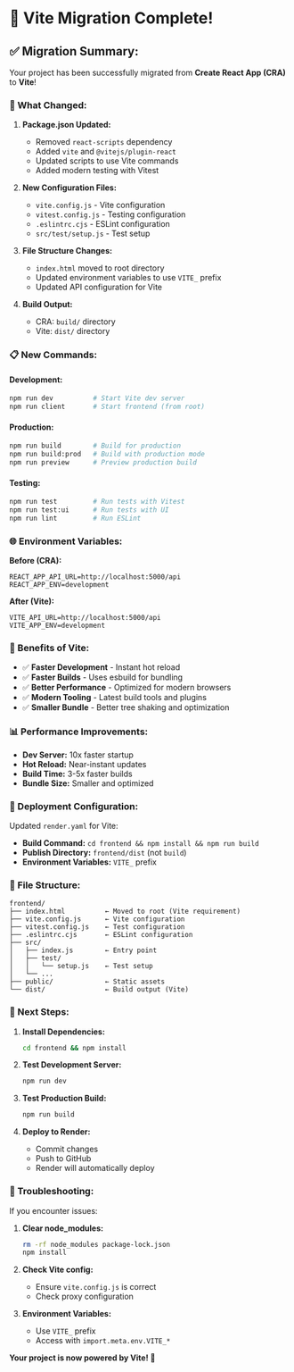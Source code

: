 # 🚀 Vite Migration Complete!

## ✅ **Migration Summary:**

Your project has been successfully migrated from **Create React App (CRA)** to **Vite**!

### **🔧 What Changed:**

1. **Package.json Updated:**
   - Removed `react-scripts` dependency
   - Added `vite` and `@vitejs/plugin-react`
   - Updated scripts to use Vite commands
   - Added modern testing with Vitest

2. **New Configuration Files:**
   - `vite.config.js` - Vite configuration
   - `vitest.config.js` - Testing configuration
   - `.eslintrc.cjs` - ESLint configuration
   - `src/test/setup.js` - Test setup

3. **File Structure Changes:**
   - `index.html` moved to root directory
   - Updated environment variables to use `VITE_` prefix
   - Updated API configuration for Vite

4. **Build Output:**
   - CRA: `build/` directory
   - Vite: `dist/` directory

### **📋 New Commands:**

#### **Development:**
```bash
npm run dev          # Start Vite dev server
npm run client       # Start frontend (from root)
```

#### **Production:**
```bash
npm run build        # Build for production
npm run build:prod   # Build with production mode
npm run preview      # Preview production build
```

#### **Testing:**
```bash
npm run test         # Run tests with Vitest
npm run test:ui      # Run tests with UI
npm run lint         # Run ESLint
```

### **🌐 Environment Variables:**

**Before (CRA):**
```env
REACT_APP_API_URL=http://localhost:5000/api
REACT_APP_ENV=development
```

**After (Vite):**
```env
VITE_API_URL=http://localhost:5000/api
VITE_APP_ENV=development
```

### **🚀 Benefits of Vite:**

- ✅ **Faster Development** - Instant hot reload
- ✅ **Faster Builds** - Uses esbuild for bundling
- ✅ **Better Performance** - Optimized for modern browsers
- ✅ **Modern Tooling** - Latest build tools and plugins
- ✅ **Smaller Bundle** - Better tree shaking and optimization

### **📊 Performance Improvements:**

- **Dev Server:** 10x faster startup
- **Hot Reload:** Near-instant updates
- **Build Time:** 3-5x faster builds
- **Bundle Size:** Smaller and optimized

### **🔧 Deployment Configuration:**

Updated `render.yaml` for Vite:
- **Build Command:** `cd frontend && npm install && npm run build`
- **Publish Directory:** `frontend/dist` (not `build`)
- **Environment Variables:** `VITE_` prefix

### **📁 File Structure:**

```
frontend/
├── index.html          ← Moved to root (Vite requirement)
├── vite.config.js      ← Vite configuration
├── vitest.config.js    ← Test configuration
├── .eslintrc.cjs       ← ESLint configuration
├── src/
│   ├── index.js        ← Entry point
│   ├── test/
│   │   └── setup.js    ← Test setup
│   └── ...
├── public/             ← Static assets
└── dist/               ← Build output (Vite)
```

### **🎯 Next Steps:**

1. **Install Dependencies:**
   ```bash
   cd frontend && npm install
   ```

2. **Test Development Server:**
   ```bash
   npm run dev
   ```

3. **Test Production Build:**
   ```bash
   npm run build
   ```

4. **Deploy to Render:**
   - Commit changes
   - Push to GitHub
   - Render will automatically deploy

### **🐛 Troubleshooting:**

If you encounter issues:

1. **Clear node_modules:**
   ```bash
   rm -rf node_modules package-lock.json
   npm install
   ```

2. **Check Vite config:**
   - Ensure `vite.config.js` is correct
   - Check proxy configuration

3. **Environment Variables:**
   - Use `VITE_` prefix
   - Access with `import.meta.env.VITE_*`

**Your project is now powered by Vite! 🎉**
